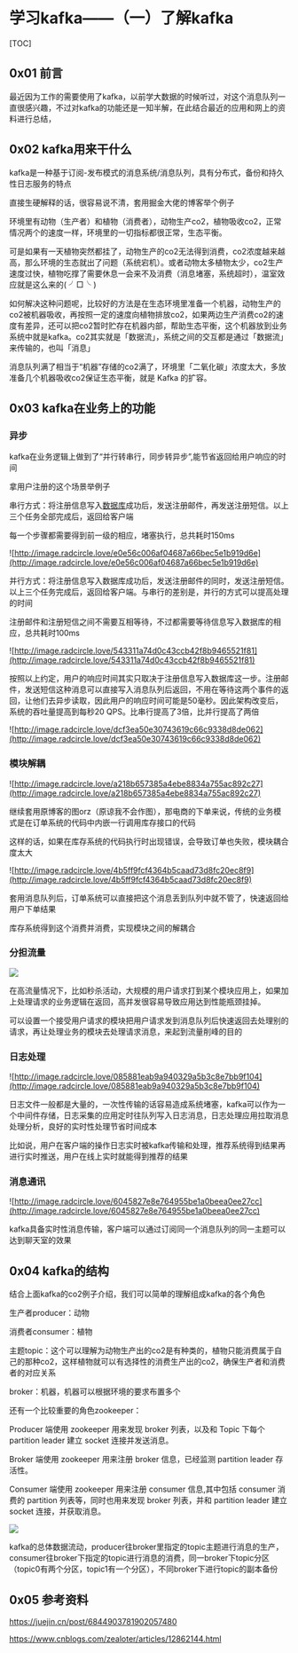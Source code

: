 # 学习kafka——（一）了解kafka

[TOC]

## 0x01 前言

最近因为工作的需要使用了kafka，以前学大数据的时候听过，对这个消息队列一直很感兴趣，不过对kafka的功能还是一知半解，在此结合最近的应用和网上的资料进行总结，

## 0x02 kafka用来干什么

kafka是一种基于订阅-发布模式的消息系统/消息队列，具有分布式，备份和持久性日志服务的特点

直接生硬解释的话，很容易说不清，套用掘金大佬的博客举个例子

环境里有动物（生产者）和植物（消费者），动物生产co2，植物吸收co2，正常情况两个的速度一样，环境里的一切指标都很正常，生态平衡。

可是如果有一天植物突然都挂了，动物生产的co2无法得到消费，co2浓度越来越高，那么环境的生态就出了问题（系统宕机）。或者动物太多植物太少，co2生产速度过快，植物吃撑了需要休息一会来不及消费（消息堵塞，系统超时），温室效应就是这么来的( ╯□╰ )

如何解决这种问题呢，比较好的方法是在生态环境里准备一个机器，动物生产的co2被机器吸收，再按照一定的速度向植物排放co2，如果两边生产消费co2的速度有差异，还可以把co2暂时贮存在机器内部，帮助生态平衡，这个机器放到业务系统中就是kafka。co2其实就是「数据流」，系统之间的交互都是通过「数据流」来传输的，也叫「消息」

消息队列满了相当于“机器”存储的co2满了，环境里「二氧化碳」浓度太大，多放准备几个机器吸收co2保证生态平衡，就是 Kafka 的扩容。

## 0x03 kafka在业务上的功能

### 异步

kafka在业务逻辑上做到了“并行转串行，同步转异步”,能节省返回给用户响应的时间

拿用户注册的这个场景举例子

串行方式：将注册信息写入[数据库](http://lib.csdn.net/base/mysql)成功后，发送注册邮件，再发送注册短信。以上三个任务全部完成后，返回给客户端

每一个步骤都需要得到前一级的相应，堵塞执行，总共耗时150ms

![http://image.radcircle.love/e0e56c006af04687a66bec5e1b919d6e](http://image.radcircle.love/e0e56c006af04687a66bec5e1b919d6e)

并行方式：将注册信息写入数据库成功后，发送注册邮件的同时，发送注册短信。以上三个任务完成后，返回给客户端。与串行的差别是，并行的方式可以提高处理的时间

注册邮件和注册短信之间不需要互相等待，不过都需要等待信息写入数据库的相应，总共耗时100ms

![http://image.radcircle.love/543311a74d0c43ccb42f8b9465521f81](http://image.radcircle.love/543311a74d0c43ccb42f8b9465521f81)



按照以上约定，用户的响应时间其实只取决于注册信息写入数据库这一步。注册邮件，发送短信这种消息可以直接写入消息队列后返回，不用在等待这两个事件的返回，让他们去异步读取，因此用户的响应时间可能是50毫秒。因此架构改变后，系统的吞吐量提高到每秒20 QPS。比串行提高了3倍，比并行提高了两倍

![http://image.radcircle.love/dcf3ea50e30743619c66c9338d8de062](http://image.radcircle.love/dcf3ea50e30743619c66c9338d8de062)

### 模块解耦

![http://image.radcircle.love/a218b657385a4ebe8834a755ac892c27](http://image.radcircle.love/a218b657385a4ebe8834a755ac892c27)

继续套用原博客的图orz（原谅我不会作图），那电商的下单来说，传统的业务模式是在订单系统的代码中内嵌一行调用库存接口的代码

这样的话，如果在库存系统的代码执行时出现错误，会导致订单也失败，模块耦合度太大

![http://image.radcircle.love/4b5ff9fcf4364b5caad73d8fc20ec8f9](http://image.radcircle.love/4b5ff9fcf4364b5caad73d8fc20ec8f9)

套用消息队列后，订单系统可以直接把这个消息丢到队列中就不管了，快速返回给用户下单结果

库存系统得到这个消费并消费，实现模块之间的解耦合

### 分担流量

![](https://pic1.zhimg.com/v2-f6b6515c6510f0cb96fcd69821402408_b.jpg)

在高流量情况下，比如秒杀活动，大规模的用户请求打到某个模块应用上，如果加上处理请求的业务逻辑在返回，高并发很容易导致应用达到性能瓶颈挂掉。

可以设置一个接受用户请求的模块把用户请求发到消息队列后快速返回去处理别的请求，再让处理业务的模块去处理请求消息，来起到流量削峰的目的

### 日志处理

![http://image.radcircle.love/085881eab9a940329a5b3c8e7bb9f104](http://image.radcircle.love/085881eab9a940329a5b3c8e7bb9f104)

日志文件一般都是大量的，一次性传输的话容易造成系统堵塞，kafka可以作为一个中间件存储，日志采集的应用定时往队列写入日志消息，日志处理应用拉取消息处理分析，良好的实时性处理节省时间成本

比如说，用户在客户端的操作日志实时被kafka传输和处理，推荐系统得到结果再进行实时推送，用户在线上实时就能得到推荐的结果

### 消息通讯

![http://image.radcircle.love/6045827e8e764955be1a0beea0ee27cc](http://image.radcircle.love/6045827e8e764955be1a0beea0ee27cc)

kafka具备实时性消息传输，客户端可以通过订阅同一个消息队列的同一主题可以达到聊天室的效果

## 0x04 kafka的结构

结合上面kafka的co2例子介绍，我们可以简单的理解组成kafka的各个角色

生产者producer：动物

消费者consumer：植物

主题topic：这个可以理解为动物生产出的co2是有种类的，植物只能消费属于自己的那种co2，这样植物就可以有选择性的消费生产出的co2，确保生产者和消费者的对应关系

broker：机器，机器可以根据环境的要求布置多个

还有一个比较重要的角色zookeeper：

Producer 端使用 zookeeper 用来发现 broker 列表，以及和 Topic 下每个 partition leader 建立 socket 连接并发送消息。

Broker 端使用 zookeeper 用来注册 broker 信息，已经监测 partition leader 存活性。

 Consumer 端使用 zookeeper 用来注册 consumer 信息,其中包括 consumer 消费的 partition 列表等，同时也用来发现 broker 列表，并和 partition leader 建立 socket 连接，并获取消息。

![](https://user-gold-cdn.xitu.io/2019/2/23/1691a9721608d2e8?imageView2/0/w/1280/h/960/format/webp/ignore-error/1)

kafka的总体数据流动，producer往broker里指定的topic主题进行消息的生产，consumer往broker下指定的topic进行消息的消费，同一broker下topic分区（topic0有两个分区，topic1有一个分区），不同broker下进行topic的副本备份

## 0x05 参考资料

https://juejin.cn/post/6844903781902057480

https://www.cnblogs.com/zealoter/articles/12862144.html

